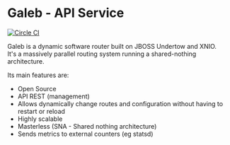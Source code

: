 Galeb - API Service
========================================
[![Circle CI](https://circleci.com/gh/galeb/galeb-api.svg?style=svg)](https://circleci.com/gh/galeb/galeb-api)

Galeb is a dynamic software router built on JBOSS Undertow and XNIO.<br/>
It's a massively parallel routing system running a shared-nothing architecture.

Its main features are:
* Open Source
* API REST (management)
* Allows dynamically change routes and configuration without having to restart or reload
* Highly scalable
* Masterless (SNA - Shared nothing architecture)
* Sends metrics to external counters (eg statsd)

